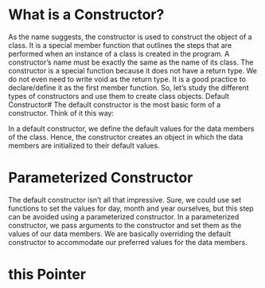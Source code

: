 # What is a Constructor?
As the name suggests, the constructor is used to construct the object of a class. It is a special member function that outlines the steps that are performed when an instance of a class is created in the program.
A constructor’s name must be exactly the same as the name of its class.
The constructor is a special function because it does not have a return type. We do not even need to write void as the return type. It is a good practice to declare/define it as the first member function.
So, let’s study the different types of constructors and use them to create class objects.
Default Constructor#
The default constructor is the most basic form of a constructor. Think of it this way:

In a default constructor, we define the default values for the data members of the class. Hence, the constructor creates an object in which the data members are initialized to their default values.

# Parameterized Constructor
The default constructor isn’t all that impressive. Sure, we could use set functions to set the values for day, month and year ourselves, but this step can be avoided using a parameterized constructor.
In a parameterized constructor, we pass arguments to the constructor and set them as the values of our data members.
We are basically overriding the default constructor to accommodate our preferred values for the data members.

# this Pointer
